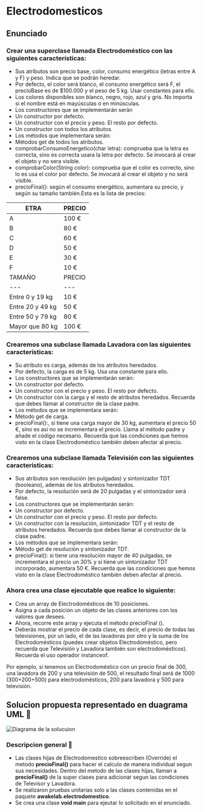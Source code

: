 # Electrodomesticos

## Enunciado

### Crear una superclase llamada Electrodoméstico con las siguientes características:
- Sus atributos son precio base, color, consumo energético (letras entre A y F) y peso. Indica que se podrán heredar.
- Por defecto, el color será blanco, el consumo energético será F, el precioBase es de $100.000 y el peso de 5 kg. Usar constantes para ello.
- Los colores disponibles son blanco, negro, rojo, azul y gris. No importa si el nombre está en mayúsculas o en minúsculas.
- Los constructores que se implementarán serán
- Un constructor por defecto.
- Un constructor con el precio y peso. El resto por defecto.
- Un constructor con todos los atributos.
- Los métodos que implementara serán:
- Métodos get de todos los atributos.
- comprobarConsumoEnergetico(char letra): comprueba que la letra es correcta, sino es correcta usara la letra por defecto. Se invocará al crear el objeto y no sera visible.
- comprobarColor(String color): comprueba que el color es correcto, sino lo es usa el color por defecto. Se invocará al crear el objeto y no será visible.
- precioFinal(): según el consumo energético, aumentara su precio, y según su tamaño también.Esta es la lista de precios:

| ETRA | PRECIO |
| --- | --- |
| A  | 100 €  |
| B  | 80 €  |
| C  | 60 €  |
| D  | 50 €  |
| E  | 30 €  |
| F  | 10 €  |
| TAMAÑO| PRECIO |
| --- | --- |
| Entre 0 y 19 kg | 10 €  |
| Entre 20 y 49 kg | 50 €  |
| Entre 50 y 79 kg | 80 €  |
| Mayor que 80 kg | 100 €  |

### Crearemos una subclase llamada Lavadora con las siguientes características:
- Su atributo es carga, además de los atributos heredados.
- Por defecto, la carga es de 5 kg. Usa una constante para ello.
- Los constructores que se implementarán serán:
- Un constructor por defecto.
- Un constructor con el precio y peso. El resto por defecto.
- Un constructor con la carga y el resto de atributos heredados. Recuerda que debes llamar al constructor de la clase padre.
- Los métodos que se implementara serán:
- Método get de carga.
- precioFinal():, si tiene una carga mayor de 30 kg, aumentara el precio 50 €, sino es así no se incrementara el precio. Llama al método padre y añade el código necesario. Recuerda que las condiciones que hemos visto en la clase Electrodoméstico también deben afectar al precio.

### Crearemos una subclase llamada Televisión con las siguientes características:
- Sus atributos son resolución (en pulgadas) y sintonizador TDT (booleano), además de los atributos heredados.
- Por defecto, la resolución será de 20 pulgadas y el sintonizador será false.
- Los constructores que se implementarán serán:
- Un constructor por defecto.
- Un constructor con el precio y peso. El resto por defecto.
- Un constructor con la resolución, sintonizador TDT y el resto de atributos heredados. Recuerda que debes llamar al constructor de la clase padre.
- Los métodos que se implementara serán:
- Método get de resolución y sintonizador TDT.
- precioFinal(): si tiene una resolución mayor de 40 pulgadas, se incrementara el precio un 30% y si tiene un sintonizador TDT incorporado, aumentara 50 €. Recuerda que las condiciones que hemos visto en la clase Electrodoméstico también deben afectar al precio.

### Ahora crea una clase ejecutable que realice lo siguiente:
- Crea un array de Electrodomésticos de 10 posiciones.
- Asigna a cada posición un objeto de las clases anteriores con los valores que desees.
- Ahora, recorre este array y ejecuta el método precioFinal ().
- Deberás mostrar el precio de cada clase, es decir, el precio de todas las televisiones, por un lado, el de las lavadoras por otro y la suma de los Electrodomésticos (puedes crear objetos Electrodoméstico, pero recuerda que Televisión y Lavadora también son electrodomésticos). Recuerda el uso operador instanceof.

Por ejemplo, si tenemos un Electrodoméstico con un precio final de 300, una lavadora de 200 y una televisión de 500, el resultado final será de 1000 (300+200+500) para electrodomésticos, 200 para lavadora y 500 para televisión.

## Solucion propuesta representado en duagrama UML :space_invader:
![Diagrama de la solucuion](https://github.com/toballatorre/Awakelab0026_Electrodomesticos/blob/master/Electrodomesticos/doc/Electrodomesticos_diagram.png)
### Descripcion general :ghost:
- Las clases hijas de Electrodomestico sobreescriben (Override) el metodo **precioFinal()** para hacer el calculo de manera individual segun sus necesidades. Dentro del metodo de las clases hijas, llaman a **precioFinal()** de la super clases para adicionar segun las condiciones de Televisor y Lavadora.
- Se realizaron pruebas unitarias solo a las clases contenidas en el paquete **awakelab.electrodomestico**.
- Se crea una clase **void main** para ejeutar lo solicitado en el enunciado.
